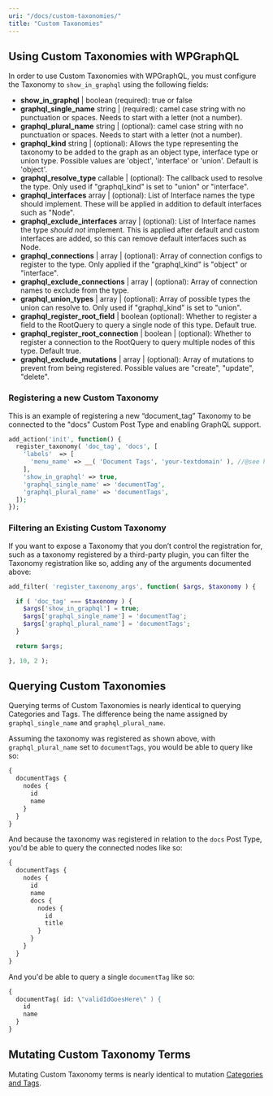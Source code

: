 ```yaml
---
uri: "/docs/custom-taxonomies/"
title: "Custom Taxonomies"
---
```


## Using Custom Taxonomies with WPGraphQL

In order to use Custom Taxonomies with WPGraphQL, you must configure the Taxonomy to `show_in_graphql` using the following fields:

- **show_in_graphql** | boolean (required): true or false
- **graphql_single_name** string | (required): camel case string with no punctuation or spaces. Needs to start with a letter (not a number). 
- **graphql_plural_name** string | (optional): camel case string with no punctuation or spaces. Needs to start with a letter (not a number). 
- **graphql_kind** string | (optional): Allows the type representing the taxonomy to be added to the graph as an object type, interface type or union type. Possible values are 'object', 'interface' or 'union'. Default is 'object'.
- **graphql_resolve_type** callable | (optional): The callback used to resolve the type. Only used if "graphql_kind" is set to "union" or "interface".
- **graphql_interfaces** array<string> | (optional): List of Interface names the type should implement. These will be applied in addition to default interfaces such as "Node".
- **graphql_exclude_interfaces** array<string> | (optional): List of Interface names the type _should not_ implement. This is applied after default and custom interfaces are added, so this can remove default interfaces such as Node.
- **graphql_connections** | array<array> | (optional): Array of connection configs to register to the type. Only applied if the "graphql_kind" is "object" or "interface".
- **graphql_exclude_connections** | array<string> | (optional): Array of connection names to exclude from the type.
- **graphql_union_types** | array<string> | (optional): Array of possible types the union can resolve to. Only used if "graphql_kind" is set to "union".
- **graphql_register_root_field** | boolean (optional): Whether to register a field to the RootQuery to query a single node of this type. Default true.
- **graphql_register_root_connection** | boolean | (optional): Whether to register a connection to the RootQuery to query multiple nodes of this type. Default true.
- **graphql_exclude_mutations** | array<string> | (optional): Array of mutations to prevent from being registered. Possible values are "create", "update", "delete". 

### Registering a new Custom Taxonomy

This is an example of registering a new “document_tag” Taxonomy to be connected to the "docs" Custom Post Type and enabling GraphQL support.

```php
add_action('init', function() {
  register_taxonomy( 'doc_tag', 'docs', [
    'labels'  => [
      'menu_name' => __( 'Document Tags', 'your-textdomain' ), //@see https://developer.wordpress.org/themes/functionality/internationalization/
    ],
    'show_in_graphql' => true,
    'graphql_single_name' => 'documentTag',
    'graphql_plural_name' => 'documentTags',
  ]);
});
```

### Filtering an Existing Custom Taxonomy

If you want to expose a Taxonomy that you don’t control the registration for, such as a taxonomy registered by a third-party plugin, you can filter the Taxonomy registration like so, adding any of the arguments documented above:

```php
add_filter( 'register_taxonomy_args', function( $args, $taxonomy ) {

  if ( 'doc_tag' === $taxonomy ) {
    $args['show_in_graphql'] = true;
    $args['graphql_single_name'] = 'documentTag';
    $args['graphql_plural_name'] = 'documentTags';
  }

  return $args;

}, 10, 2 );
```

## Querying Custom Taxonomies

Querying terms of Custom Taxonomies is nearly identical to querying Categories and Tags. The difference being the name assigned by `graphql_single_name` and `graphql_plural_name`.

Assuming the taxonomy was registered as shown above, with `graphql_plural_name` set to `documentTags`, you would be able to query like so:

```graphql
{
  documentTags {
    nodes {
      id
      name
    }
  }
}
```

And because the taxonomy was registered in relation to the `docs` Post Type, you'd be able to query the connected nodes like so:

```graphql
{
  documentTags {
    nodes {
      id
      name
      docs {
        nodes {
          id
          title
        }
      }
    }
  }
}
```

And you'd be able to query a single `documentTag` like so:

```graphql
{
  documentTag( id: \"validIdGoesHere\" ) {
    id
    name
  }
}
```

## Mutating Custom Taxonomy Terms

Mutating Custom Taxonomy terms is nearly identical to mutation [Categories and Tags](/docs/categories-and-tags/).

